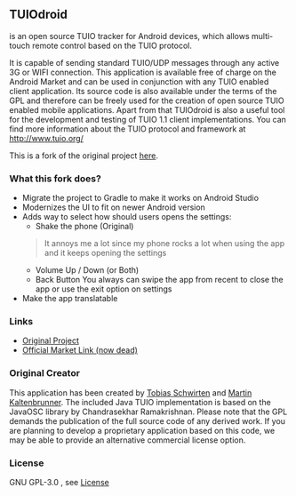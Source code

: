 ## TUIOdroid 
is an open source TUIO tracker for Android devices, which allows multi-touch remote 
control based on the TUIO protocol. 

It is capable of sending standard TUIO/UDP messages through any active 3G or WIFI connection. This application is available free of charge on the Android Market and can be used in conjunction with any TUIO enabled client application. Its source code is also available under the terms of the GPL and therefore can be freely used for the creation of open source TUIO enabled mobile applications. Apart from that TUIOdroid is also a useful tool for the development and testing of TUIO 1.1 client implementations. You can find more information about the TUIO protocol and framework at http://www.tuio.org/

This is a fork of the original project [here](https://github.com/TobiasSchwirten/tuiodroid).

### What this fork does?
- Migrate the project to Gradle to make it works on Android Studio
- Modernizes the UI to fit on newer Android version
- Adds way to select how should users opens the settings:
    - Shake the phone (Original)
    > It annoys me a lot since my phone rocks a lot when using the app and it keeps opening the settings
    - Volume Up / Down (or Both)
    - Back Button
      You always can swipe the app from recent to close the app or use the exit option on settings
- Make the app translatable

### Links
- [Original Project](https://github.com/TobiasSchwirten/tuiodroid)
- [Official Market Link (now dead)](https://market.android.com/details?id=tuioDroid.impl)

### Original Creator
This application has been created by [Tobias Schwirten](https://github.com/TobiasSchwirten) and [Martin Kaltenbrunner](https://github.com/mkalten). The included Java TUIO implementation is based on the JavaOSC library by Chandrasekhar Ramakrishnan. Please note that the GPL demands the publication of the full source code of any derived work. If you are planning to develop a proprietary application based on this code, we may be able to provide an alternative commercial license option.

### License
GNU GPL-3.0 , see [License](license.txt)